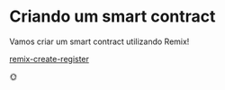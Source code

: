 # Criando um smart contract 

Vamos criar um smart contract utilizando Remix!

[remix-create-register](remix-create-register.md ':include')

:sun_with_face:
